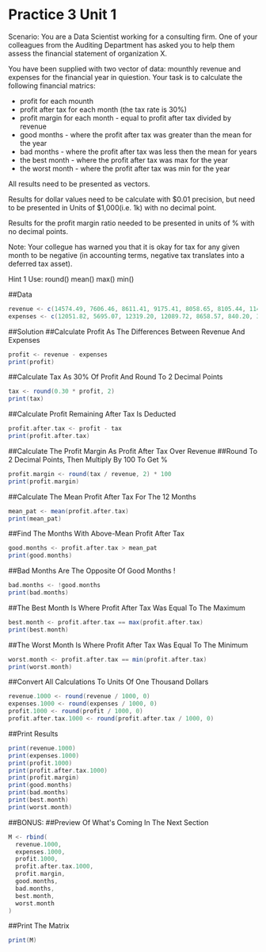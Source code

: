 # Practice 3 Unit 1

Scenario: You are a Data Scientist working for a consulting firm.
One of your colleagues from the Auditing Department has asked you
to help them assess the financial statement of organization X.

You have been supplied with two vector of data: mounthly revenue and
expenses for the financial year in quiestion. Your task is to calculate
the following financial matrics:

- profit for each mounth
- profit after tax for each month (the tax rate is 30%)
- profit margin for each month - equal to profit after tax divided by revenue
- good months - where the profit after tax was greater than the mean for the year
- bad months - where the profit after tax was less then the mean for years
- the best month - where the profit after tax was max for the year
- the worst month - where the profit after tax was min for the year

All results need to be presented as vectors.

Results for dollar values need to be calculate with $0.01 precision, but need to be
presented in Units of $1,000(i.e. 1k) with no decimal point.

Results for the profit margin ratio needed to be presented in units of % with no
decimal points.

Note: Your collegue has warned you that it is okay for tax for any given month to be
negative (in accounting terms, negative tax translates into a deferred tax asset).

Hint 1
Use:
round()
mean()
max()
min()

##Data
``` scala 
revenue <- c(14574.49, 7606.46, 8611.41, 9175.41, 8058.65, 8105.44, 11496.28, 9766.09, 10305.32, 14379.96, 10713.97, 15433.50)
expenses <- c(12051.82, 5695.07, 12319.20, 12089.72, 8658.57, 840.20, 3285.73, 5821.12, 6976.93, 16618.61, 10054.37, 3803.96)
``` 

##Solution
##Calculate Profit As The Differences Between Revenue And Expenses
``` scala 
profit <- revenue - expenses
print(profit)
``` 

##Calculate Tax As 30% Of Profit And Round To 2 Decimal Points
``` scala 
tax <- round(0.30 * profit, 2)
print(tax) 
``` 

##Calculate Profit Remaining After Tax Is Deducted
``` scala 
profit.after.tax <- profit - tax
print(profit.after.tax)
``` 

##Calculate The Profit Margin As Profit After Tax Over Revenue
##Round To 2 Decimal Points, Then Multiply By 100 To Get %
``` scala 
profit.margin <- round(tax / revenue, 2) * 100
print(profit.margin)
``` 

##Calculate The Mean Profit After Tax For The 12 Months
``` scala 
mean_pat <- mean(profit.after.tax)
print(mean_pat)
``` 

##Find The Months With Above-Mean Profit After Tax
``` scala 
good.months <- profit.after.tax > mean_pat
print(good.months)
``` 

##Bad Months Are The Opposite Of Good Months !
``` scala 
bad.months <- !good.months
print(bad.months)
```

##The Best Month Is Where Profit After Tax Was Equal To The Maximum
``` scala 
best.month <- profit.after.tax == max(profit.after.tax)
print(best.month)
``` 

##The Worst Month Is Where Profit After Tax Was Equal To The Minimum
``` scala 
worst.month <- profit.after.tax == min(profit.after.tax)
print(worst.month)
```

##Convert All Calculations To Units Of One Thousand Dollars
``` scala 
revenue.1000 <- round(revenue / 1000, 0)
expenses.1000 <- round(expenses / 1000, 0)
profit.1000 <- round(profit / 1000, 0)
profit.after.tax.1000 <- round(profit.after.tax / 1000, 0)
``` 

##Print Results
``` scala 
print(revenue.1000)
print(expenses.1000)
print(profit.1000)
print(profit.after.tax.1000)
print(profit.margin)
print(good.months)
print(bad.months)
print(best.month)
print(worst.month)
``` 

##BONUS:
##Preview Of What's Coming In The Next Section
``` scala 
M <- rbind(
  revenue.1000,
  expenses.1000,
  profit.1000,
  profit.after.tax.1000,
  profit.margin,
  good.months,
  bad.months,
  best.month,
  worst.month
)
``` 

##Print The Matrix
``` scala 
print(M)
``` 